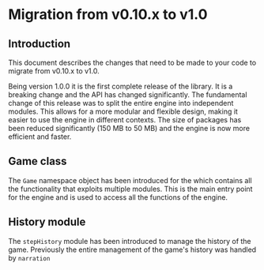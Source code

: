 # Migration from v0.10.x to v1.0

## Introduction

This document describes the changes that need to be made to your code to migrate from v0.10.x to v1.0.

Being version 1.0.0 it is the first complete release of the library. It is a breaking change and the API has changed significantly. The fundamental change of this release was to split the entire engine into independent modules. This allows for a more modular and flexible design, making it easier to use the engine in different contexts. The size of packages has been reduced significantly (150 MB to 50 MB) and the engine is now more efficient and faster.

## Game class

The `Game` namespace object has been introduced for the which contains all the functionality that exploits multiple modules. This is the main entry point for the engine and is used to access all the functions of the engine.

## History module

The `stepHistory` module has been introduced to manage the history of the game. Previously the entire management of the game's history was handled by `narration`
